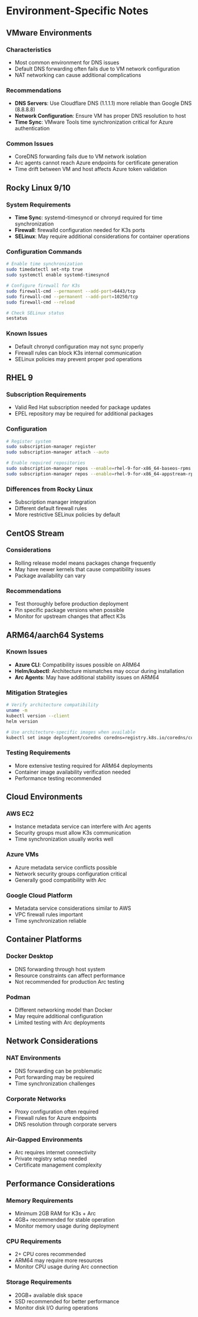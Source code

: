 # Environment-Specific Notes

## VMware Environments

### Characteristics
- Most common environment for DNS issues
- Default DNS forwarding often fails due to VM network configuration
- NAT networking can cause additional complications

### Recommendations
- **DNS Servers**: Use Cloudflare DNS (1.1.1.1) more reliable than Google DNS (8.8.8.8)
- **Network Configuration**: Ensure VM has proper DNS resolution to host
- **Time Sync**: VMware Tools time synchronization critical for Azure authentication

### Common Issues
- CoreDNS forwarding fails due to VM network isolation
- Arc agents cannot reach Azure endpoints for certificate generation
- Time drift between VM and host affects Azure token validation

## Rocky Linux 9/10

### System Requirements
- **Time Sync**: systemd-timesyncd or chronyd required for time synchronization
- **Firewall**: firewalld configuration needed for K3s ports
- **SELinux**: May require additional considerations for container operations

### Configuration Commands
```bash
# Enable time synchronization
sudo timedatectl set-ntp true
sudo systemctl enable systemd-timesyncd

# Configure firewall for K3s
sudo firewall-cmd --permanent --add-port=6443/tcp
sudo firewall-cmd --permanent --add-port=10250/tcp
sudo firewall-cmd --reload

# Check SELinux status
sestatus
```

### Known Issues
- Default chronyd configuration may not sync properly
- Firewall rules can block K3s internal communication
- SELinux policies may prevent proper pod operations

## RHEL 9

### Subscription Requirements
- Valid Red Hat subscription needed for package updates
- EPEL repository may be required for additional packages

### Configuration
```bash
# Register system
sudo subscription-manager register
sudo subscription-manager attach --auto

# Enable required repositories
sudo subscription-manager repos --enable=rhel-9-for-x86_64-baseos-rpms
sudo subscription-manager repos --enable=rhel-9-for-x86_64-appstream-rpms
```

### Differences from Rocky Linux
- Subscription manager integration
- Different default firewall rules
- More restrictive SELinux policies by default

## CentOS Stream

### Considerations
- Rolling release model means packages change frequently
- May have newer kernels that cause compatibility issues
- Package availability can vary

### Recommendations
- Test thoroughly before production deployment
- Pin specific package versions when possible
- Monitor for upstream changes that affect K3s

## ARM64/aarch64 Systems

### Known Issues
- **Azure CLI**: Compatibility issues possible on ARM64
- **Helm/kubectl**: Architecture mismatches may occur during installation
- **Arc Agents**: May have additional stability issues on ARM64

### Mitigation Strategies
```bash
# Verify architecture compatibility
uname -m
kubectl version --client
helm version

# Use architecture-specific images when available
kubectl set image deployment/coredns coredns=registry.k8s.io/coredns/coredns:v1.10.1 -n kube-system
```

### Testing Requirements
- More extensive testing required for ARM64 deployments
- Container image availability verification needed
- Performance testing recommended

## Cloud Environments

### AWS EC2
- Instance metadata service can interfere with Arc agents
- Security groups must allow K3s communication
- Time synchronization usually works well

### Azure VMs
- Azure metadata service conflicts possible
- Network security groups configuration critical
- Generally good compatibility with Arc

### Google Cloud Platform
- Metadata service considerations similar to AWS
- VPC firewall rules important
- Time synchronization reliable

## Container Platforms

### Docker Desktop
- DNS forwarding through host system
- Resource constraints can affect performance
- Not recommended for production Arc testing

### Podman
- Different networking model than Docker
- May require additional configuration
- Limited testing with Arc deployments

## Network Considerations

### NAT Environments
- DNS forwarding can be problematic
- Port forwarding may be required
- Time synchronization challenges

### Corporate Networks
- Proxy configuration often required
- Firewall rules for Azure endpoints
- DNS resolution through corporate servers

### Air-Gapped Environments
- Arc requires internet connectivity
- Private registry setup needed
- Certificate management complexity

## Performance Considerations

### Memory Requirements
- Minimum 2GB RAM for K3s + Arc
- 4GB+ recommended for stable operation
- Monitor memory usage during deployment

### CPU Requirements
- 2+ CPU cores recommended
- ARM64 may require more resources
- Monitor CPU usage during Arc connection

### Storage Requirements
- 20GB+ available disk space
- SSD recommended for better performance
- Monitor disk I/O during operations